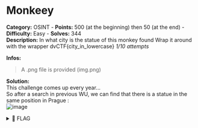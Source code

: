 # Monkeey

**Category:** OSINT - **Points:** 500 (at the beginning) then 50 (at the end) - **Difficulty:** Easy - **Solves:** 344\
**Description:** In what city is the statue of this monkey found Wrap it around with the wrapper dvCTF{city\_in\_lowercase} _1/10 attempts_

**Infos:**

> A .png file is provided (img.png)

**Solution:**\
This challenge comes up every year...\
So after a search in previous WU, we can find that there is a statue in the same position in Prague :\
![image](https://user-images.githubusercontent.com/90919471/133922658-e13b4586-24fa-4b14-81ea-9d9f079e6d53.png)

<details>

<summary>🚩 FLAG</summary>

```
dvCTF{prague}
```

</details>
